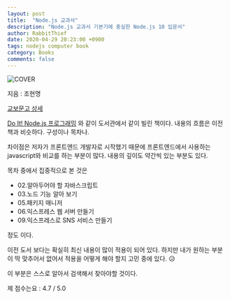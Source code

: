 ```yaml
---
layout: post
title:  "Node.js 교과서"
description: "Node.js 교과서 기본기에 충실한 Node.js 10 입문서"
author: RabbitThief
date: 2020-04-29 20:23:00 +0900
tags: nodejs computer book 
category: Books
comments: false
---
```




![COVER](http://image.kyobobook.co.kr/images/book/xlarge/221/x9791160505221.jpg)

지음 : 조현명

[교보문고 상세](http://www.kyobobook.co.kr/product/detailViewKor.laf?ejkGb=KOR&mallGb=KOR&barcode=9791160505221&orderClick=LEA&Kc=#N)



[Do It! Node.js 프로그래밍](https://rabbitthief37.github.io/post/br-do-it-nodejs) 와 같이 도서관에서 같이 빌린 책이다.  내용의 흐름은 이전 책과 비슷하다.  구성이나 목차나.

차이점은 저자가 프론트엔드 개발자로 시작했기 때문에 프론트엔드에서 사용하는 javascript와 비교를 하는 부분이 많다.  내용의 깊이도 약간씩 있는 부분도 있다.




목차 중에서 집중적으로 본 것은

- 02.알아두어야 할 자바스크립트
- 03.노드 기능 알아 보기
- 05.패키지 매니저
- 06.익스프레스 웹 서버 만들기
- 09.익스프레스로 SNS 서비스 만들기

정도 이다.  

이전 도서 보다는 확실히 최신 내용이 많이 적용이 되어 있다.  하지만 내가 원하는 부분이 딱 맞추어서 없어서 적용을 어떻게 해야 할지 고민 중에 있다. 😥



이 부분은 스스로 알아서 검색해서 찾아야할 것이다.



제 점수는요 : 4.7 / 5.0